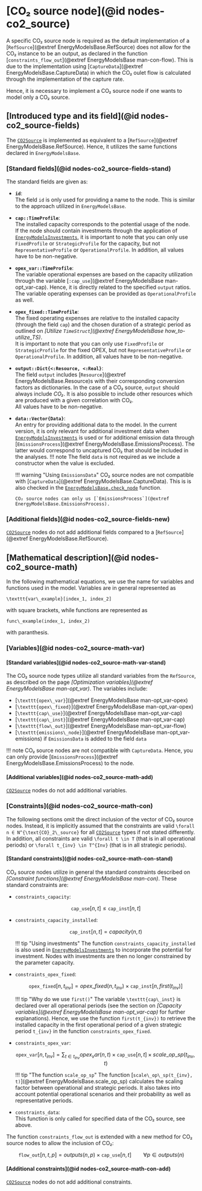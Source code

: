 # [CO₂ source node](@id nodes-co2_source)

A specific CO₂ source node is required as the default implementation of a [`RefSource`](@extref EnergyModelsBase.RefSource) does not allow for the CO₂ instance to be an output, as declared in the function [`constraints_flow_out`](@extref EnergyModelsBase man-con-flow).
This is due to the implementation using [`CaptureData`](@extref EnergyModelsBase.CaptureData) in which the CO₂ oulet flow is calculated through the implementation of the capture rate.

Hence, it is necessary to implement a CO₂ source node if one wants to model only a CO₂ source.

## [Introduced type and its field](@id nodes-co2_source-fields)

The [`CO2Source`](@ref) is implemented as equivalent to a [`RefSource`](@extref EnergyModelsBase.RefSource).
Hence, it utilizes the same functions declared in `EnergyModelsBase`.

### [Standard fields](@id nodes-co2_source-fields-stand)

The standard fields are given as:

- **`id`**:\
  The field `id` is only used for providing a name to the node.
  This is similar to the approach utilized in `EnergyModelsBase`.
- **`cap::TimeProfile`**:\
  The installed capacity corresponds to the potential usage of the node.\
  If the node should contain investments through the application of [`EnergyModelsInvestments`](https://energymodelsx.github.io/EnergyModelsInvestments.jl/), it is important to note that you can only use `FixedProfile` or `StrategicProfile` for the capacity, but not `RepresentativeProfile` or `OperationalProfile`.
  In addition, all values have to be non-negative.
- **`opex_var::TimeProfile`**:\
  The variable operational expenses are based on the capacity utilization through the variable [`:cap_use`](@extref EnergyModelsBase man-opt_var-cap).
  Hence, it is directly related to the specified `output` ratios.
  The variable operating expenses can be provided as `OperationalProfile` as well.
- **`opex_fixed::TimeProfile`**:\
  The fixed operating expenses are relative to the installed capacity (through the field `cap`) and the chosen duration of a strategic period as outlined on *[Utilize `TimeStruct`](@extref EnergyModelsBase how_to-utilize_TS)*.\
  It is important to note that you can only use `FixedProfile` or `StrategicProfile` for the fixed OPEX, but not `RepresentativeProfile` or `OperationalProfile`.
  In addition, all values have to be non-negative.
- **`output::Dict{<:Resource, <:Real}`**:\
  The field `output` includes [`Resource`](@extref EnergyModelsBase.Resource)s with their corresponding conversion factors as dictionaries.
  In the case of a CO₂ source, `output` should always include *CO₂*.
  It is also possible to include other resources which are produced with a given correlation with CO₂.\
  All values have to be non-negative.
- **`data::Vector{Data}`**:\
  An entry for providing additional data to the model.
  In the current version, it is only relevant for additional investment data when [`EnergyModelsInvestments`](https://energymodelsx.github.io/EnergyModelsInvestments.jl/) is used or for additional emission data through [`EmissionsProcess`](@extref EnergyModelsBase.EmissionsProcess).
  The latter would correspond to uncaptured CO₂ that should be included in the analyses.
  !!! note
      The field `data` is not required as we include a constructor when the value is excluded.

  !!! warning "Using `EmissionsData`"
      CO₂ source nodes are not compatible with [`CaptureData`](@extref EnergyModelsBase.CaptureData).
      This is is also checked in the [`EnergyModelsBase.check_node`](@ref) function.

      CO₂ source nodes can only us [`EmissionsProcess`](@extref EnergyModelsBase.EmissionsProcess).

### [Additional fields](@id nodes-co2_source-fields-new)

[`CO2Source`](@ref) nodes do not add additional fields compared to a [`RefSource`](@extref EnergyModelsBase.RefSource).

## [Mathematical description](@id nodes-co2_source-math)

In the following mathematical equations, we use the name for variables and functions used in the model.
Variables are in general represented as

``\texttt{var\_example}[index_1, index_2]``

with square brackets, while functions are represented as

``func\_example(index_1, index_2)``

with paranthesis.

### [Variables](@id nodes-co2_source-math-var)

#### [Standard variables](@id nodes-co2_source-math-var-stand)

The CO₂ source node types utilize all standard variables from the `RefSource`, as described on the page *[Optimization variables](@extref EnergyModelsBase man-opt_var)*.
The variables include:

- [``\texttt{opex\_var}``](@extref EnergyModelsBase man-opt_var-opex)
- [``\texttt{opex\_fixed}``](@extref EnergyModelsBase man-opt_var-opex)
- [``\texttt{cap\_use}``](@extref EnergyModelsBase man-opt_var-cap)
- [``\texttt{cap\_inst}``](@extref EnergyModelsBase man-opt_var-cap)
- [``\texttt{flow\_out}``](@extref EnergyModelsBase man-opt_var-flow)
- [``\texttt{emissions\_node}``](@extref EnergyModelsBase man-opt_var-emissions) if `EmissionsData` is added to the field `data`

!!! note
    CO₂ source nodes are not compatible with `CaptureData`.
    Hence, you can only provide [`EmissionsProcess`](@extref EnergyModelsBase.EmissionsProcess) to the node.

#### [Additional variables](@id nodes-co2_source-math-add)

[`CO2Source`](@ref) nodes do not add additional variables.

### [Constraints](@id nodes-co2_source-math-con)

The following sections omit the direct inclusion of the vector of CO₂ source nodes.
Instead, it is implicitly assumed that the constraints are valid ``\forall n ∈ N^{\text{CO}_2\_source}`` for all [`CO2Source`](@ref) types if not stated differently.
In addition, all constraints are valid ``\forall t \in T`` (that is in all operational periods) or ``\forall t_{inv} \in T^{Inv}`` (that is in all strategic periods).

#### [Standard constraints](@id nodes-co2_source-math-con-stand)

CO₂ source nodes utilize in general the standard constraints described on *[Constraint functions](@extref EnergyModelsBase man-con)*.
These standard constraints are:

- `constraints_capacity`:

  ```math
  \texttt{cap\_use}[n, t] \leq \texttt{cap\_inst}[n, t]
  ```

- `constraints_capacity_installed`:

  ```math
  \texttt{cap\_inst}[n, t] = capacity(n, t)
  ```

  !!! tip "Using investments"
      The function `constraints_capacity_installed` is also used in [`EnergyModelsInvestments`](https://energymodelsx.github.io/EnergyModelsInvestments.jl/) to incorporate the potential for investment.
      Nodes with investments are then no longer constrained by the parameter capacity.

- `constraints_opex_fixed`:

  ```math
  \texttt{opex\_fixed}[n, t_{inv}] = opex\_fixed(n, t_{inv}) \times \texttt{cap\_inst}[n, first(t_{inv})]
  ```

  !!! tip "Why do we use `first()`"
      The variable ``\texttt{cap\_inst}`` is declared over all operational periods (see the section on *[Capacity variables](@extref EnergyModelsBase man-opt_var-cap)* for further explanations).
      Hence, we use the function ``first(t_{inv})`` to retrieve the installed capacity in the first operational period of a given strategic period ``t_{inv}`` in the function `constraints_opex_fixed`.

- `constraints_opex_var`:

  ```math
  \texttt{opex\_var}[n, t_{inv}] = \sum_{t \in t_{inv}} opex_var(n, t) \times \texttt{cap\_use}[n, t] \times scale\_op\_sp(t_{inv}, t)
  ```

  !!! tip "The function `scale_op_sp`"
      The function [``scale\_op\_sp(t_{inv}, t)``](@extref EnergyModelsBase.scale_op_sp) calculates the scaling factor between operational and strategic periods.
      It also takes into account potential operational scenarios and their probability as well as representative periods.

- `constraints_data`:\
  This function is only called for specified data of the CO₂ source, see above.

The function `constraints_flow_out` is extended with a new method for CO₂ source nodes to allow the inclusion of CO₂:

```math
\texttt{flow\_out}[n, t, p] =
outputs(n, p) \times \texttt{cap\_use}[n, t]
\qquad \forall p \in outputs(n)
```

#### [Additional constraints](@id nodes-co2_source-math-con-add)

[`CO2Source`](@ref) nodes do not add additional constraints.

